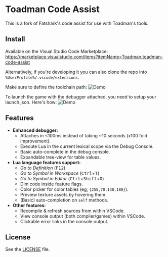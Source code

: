 # Toadman Code Assist

This is a fork of Fatshark's code assist for use with Toadman's tools.

## Install
Available on the Visual Studio Code Marketplace: https://marketplace.visualstudio.com/items?itemName=Toadman.toadman-code-assist

Alternatively, if you're developing it you can also clone the repo into `%UserProfile%/.vscode/extensions`.

Make sure to define the toolchain path:
![Demo](https://github.com/catdawg/fs-code-assist/blob/master/resources/settings.gif?raw=true)

To launch the game with the debugger attached, you need to setup your launch.json. Here's how:
![Demo](https://github.com/catdawg/fs-code-assist/blob/master/resources/debug.gif?raw=true)

## Features
+ **Enhanced debugger:**
  + Attaches in <100ms instead of taking ~10 seconds (x100 fold improvement).
  + Execute Lua in the current lexical scope via the Debug Console.
  + Basic auto-complete in the debug console.
  + Expandable tree-view for table values.
+ **Lua language features support:**
  + _Go to Definition_ (<kbd>F12</kbd>)
  + _Go to Symbol in Workspace_ (<kbd>Ctrl</kbd>+<kbd>T</kbd>)
  + _Go to Symbol in Editor_ (<kbd>Ctrl</kbd>+<kbd>Shift</kbd>+<kbd>O</kbd>)
  + Dim code inside feature flags.
  + Color picker for color tables (eg, `{255,70,130,180}`).
  + Preview texture assets by hovering them.
  + (Basic) auto-completion on `self` methods.
+ **Other features:**
  + Recompile & refresh sources from within VSCode.
  + View console output (both compiler/games) within VSCode.
  + Clickable error links in the console output.

## License
See the [LICENSE](./LICENSE.txt) file.